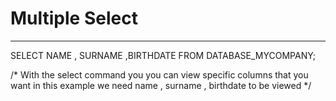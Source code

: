 # Multiple Select
------------------
SELECT NAME , SURNAME ,BIRTHDATE
FROM DATABASE_MYCOMPANY;

/* With the select command you you can view specific columns that you want in this example we need name , surname , birthdate to be viewed */

